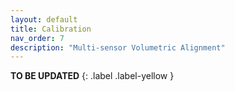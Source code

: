 ```yaml
---
layout: default
title: Calibration
nav_order: 7
description: "Multi-sensor Volumetric Alignment"
---
```


**TO BE UPDATED**
{: .label .label-yellow }

<!--

# Multiple Camera Calibration

This is a manual to guide you through the automatic spatial alignment of a multi-sensor setup comprising of 4 Intel Real Sense cameras. The proposed method is reliant on an easily-assembled calibration structure which lifts the requirement of placing/gluing markers onto it. 
In essence, it includes two independent steps in order to achieve high quality estimations. Firstly, given as an input a quadraple of depth images (180x320 px) it utilizes machine learning techniques to produce initial estimations. Secondly, towards further refining the initial results, a graph-based optimization scheme is used to maximize the overlap of point-clouds of neighboring viewpoints.

## Prerequisites 

The goal is to deliver an easily-assembled reference structure for the calibration procedure to the public. Thus, the proposed structure requires 4 low-cost and commercially available packaging boxes from the IKEA, and specifically the [JÄTTENE boxes](https://www.ikea.com/ie/en/products/small-storage-organisers/storage-boxes-baskets/j%C3%A4ttene-packaging-box-brown-art-60047151/). 
In practice, the calibration structure could be assembled using any 4 boxes, sized 56 x 33 x 41 cm each.
Optionally, [random noise pattern](https://github.com/VCL3D/VolumetricCapture/raw/master/doc/whitenoisepattern.png) could be glued onto the calibration boxes in order to improve the quality of the acquired depth measurements.


## Assembling the Calibration Structure 

Since the proposed calibration structure does not require markers, users should only pay attention in placing the boxes, one on top of each other following a 90<sup>o</sup> rotational pattern, as depicted in the following pictures. Snapping is performed using each respective bottom boxes sides.
The first image shows the assembling procedure from a diagonal perspective. For more descriptive design we use color-coded representation. The first (bottom-most) box is colored in red, the second in green, the third in blue while the last (top-most) is depicted in yellow. 

![Calibration Assembling (Diagonal-View](https://github.com/VCL3D/VolumetricCapture/raw/master/doc/StructureGuideTextureColored.png)

---
The succeeding image displays the identical positioning of the boxes as viewed from the front-view.
![Calibration Assembling (Front-View)](https://github.com/VCL3D/VolumetricCapture/raw/master/doc/StructureGuideFront.png)

---

And this last image depicts the corresponding calibration procedure from the top-view.
![Calibration Assembling (Top-View)](https://github.com/VCL3D/VolumetricCapture/raw/master/doc/StructureGuideTop.png)

---

## Sensors Placement 

The formerly placed calibration structure acts as the global coordinate system anchor. 
- The setup requires all 4 Intel RealSense sensors to be placed __perimetrically around the calibration structure and looking inwards (i.e., towards the structure)__. 
- Importantly, all sensors are placed vertically (i.e., flipped 90<sup>o</sup> clockwise and connections are facing bottomwards) to enable the capturing of the object at closer distance exploiting sensor's wide horizontal field of view.
- In order to capture the desired object in full-360<sup>o</sup>, sensors should be placed approximately at __90<sup>o</sup> intervals__,
- Importantly, towards achieving better performance during the graph-based refinement step, sensors should be positioned diagonally, which means that __planar sides of the structure look in-between two adjacent sensors__.
- All viewpoints should target the middle of the structure in a way that the __structure is depicted at the center of the received images__ both horizontally and vertically. 
- Considering the specific field-of-view of the Intel RealSense and with a view to capturing a standing person at the center of the capturing space, all sensors must be positioned at a __distance from the structure ranging from 1.75 to 2.2 meters__.

- Finally, the __distance from the ground of all sensors must be between 1.1 and 1.5 meter__.

An outline of the appropriate positioning of sensors is depicted in the following figure.

![Outline of sensors' poses](https://github.com/VCL3D/VolumetricCapture/raw/master/doc/PosesRealSenseFlipped.png)

Optionally, increasing the laser power at its maximum value during images acquisition for the calibration process displayed better accuracy in depth measurements and could improve the pose estimations. Significantly, __DO NOT FORGET to revert the laser power value to its default in order to prevent device failure or damage__.

# Multiple Camera Calibration

This is a manual to guide you through the automatic spatial alignment of a multi-sensor setup comprising of 4 Intel Real Sense cameras. The proposed method is reliant on an easily-assembled calibration structure which lifts the requirement of placing/gluing markers onto it. 
In essence, it includes two independent steps in order to achieve high quality estimations. Firstly, given as an input a quadraple of depth images (180x320 px) it utilizes machine learning techniques to produce initial estimations. Secondly, towards further refining the initial results, a graph-based optimization scheme is used to maximize the overlap of point-clouds of neighboring viewpoints.

## Prerequisites 

The goal is to deliver an easily-assembled reference structure for the calibration procedure to the public. Thus, the proposed structure requires 4 low-cost and commercially available packaging boxes from the IKEA, and specifically the [JÄTTENE boxes](https://www.ikea.com/ie/en/products/small-storage-organisers/storage-boxes-baskets/j%C3%A4ttene-packaging-box-brown-art-60047151/). 
In practice, the calibration structure could be assembled using any 4 boxes, sized 56 x 33 x 41 cm each.


## Assembling the Calibration Structure 

Since the proposed calibration structure does not require markers, users should only pay attention in placing the boxes, one on top of each other following a 90<sup>o</sup> rotational pattern, as depicted in the following pictures. Snapping is performed using each respective bottom boxes sides.
The first image shows the assembling procedure from a diagonal perspective. For more descriptive design we use color-coded representation. The first (bottom-most) box is colored in red, the second in green, the third in blue while the last (top-most) is depicted in yellow. 
![Calibration Assembling (Diagonal-View](https://github.com/VCL3D/VolumetricCapture/raw/master/doc/StructureGuideTextureColored.png)

---
The succeeding image displays the identical positioning of the boxes as viewed from the front-view.
![Calibration Assembling (Front-View)](https://github.com/VCL3D/VolumetricCapture/raw/master/doc/StructureGuideFront.png)

---

And this last image depicts the corresponding calibration procedure from the top-view.
![Calibration Assembling (Top-View)](https://github.com/VCL3D/VolumetricCapture/raw/master/doc/StructureGuideTop.png)

---

## Sensors Placement 

The formerly placed calibration structure acts as the global coordinate system anchor. 
- The setup requires all 4 Intel RealSense sensors to be placed __perimetrically around the calibration structure and looking inwards (i.e., towards the structure)__. 
- In order to capture the desired object in full-360<sup>o</sup>, sensors should be placed approximately at __90<sup>o</sup> intervals__,
- Importantly, towards achieving better performance during the graph-based refinement step, sensors should be positioned diagonally, which means that __planar sides of the structure look in-between two adjacent sensors__.
- All viewpoints should target the middle of the structure in a way that the __structure is depicted at the center of the received images__ both horizontally and vertically. 
- Considering the specific field-of-view of the Intel RealSense and with a view to capturing a standing person at the center of the capturing space, all sensors must be positioned at a __distance from the structure ranging from 1.75 to 2.2 meters__.

- Finally, the __distance from the ground of all sensors must be between 1.1 and 1.5 meter__.

An outline of the appropriate positioning of sensors is depicted in the following figure.

![Outline of sensors' poses](https://github.com/VCL3D/VolumetricCapture/raw/master/doc/PosesRealSense.png)


# Installation
**After downloading the latest Release, the new calibration method must be installed**
To do so, please make sure that the default python of the system is one of versions ** 3.5 , 3.6 , 3.7 **. Then navigate to `"path_to_volumetric_capture"/Data/Executables/Calibration/multisensor_calibration` and execute the command `python.exe install.py`. After the calibration installation, please place your __device_repository__ file under `"path_to_volumetric_capture"/Data/Executables/Calibration/multisensor_calibration/Resources/data`

# Multiple Camera Calibration

This is a manual to guide you through the automatic spatial alignment of a multi-sensor setup. The proposed method is reliant on an easily-assembled calibration structure which lifts the requirement of placing/gluing markers onto it. 
In essence, it includes two independent steps in order to achieve high quality estimations. Firstly, given as an input a quadraple of depth images it utilizes machine learning techniques to produce initial estimations. Secondly, towards further refining the initial results, a graph-based optimization scheme is used to maximize the overlap of point-clouds of neighboring viewpoints.

## Prerequisites 

The goal is to deliver an easily-assembled reference structure for the calibration procedure to the public. Thus, the proposed structure requires 4 low-cost and commercially available packaging boxes from the IKEA, and specifically the [JÄTTENE boxes](https://www.ikea.com/ie/en/products/small-storage-organisers/storage-boxes-baskets/j%C3%A4ttene-packaging-box-brown-art-60047151/). 
In practice, the calibration structure could be assembled using any 4 boxes, sized 56 x 33 x 41 cm each.


## Assembling the Calibration Structure 

Since the proposed calibration structure does not require markers, users should only pay attention in placing the boxes, one on top of each other following a 90<sup>o</sup> rotational pattern, as depicted in the following pictures. Snapping is performed using each respective bottom boxes sides.
The first image shows the assembling procedure from a diagonal perspective. For more descriptive design we use color-coded representation. The first (bottom-most) box is colored in red, the second in green, the third in blue while the last (top-most) is depicted in yellow. 

![Calibration Assembling (Diagonal-View](https://github.com/VCL3D/VolumetricCapture/raw/master/doc/StructureGuideTextureColored.png)

---
The succeeding image displays the identical positioning of the boxes as viewed from the front-view.
![Calibration Assembling (Front-View)](https://github.com/VCL3D/VolumetricCapture/raw/master/doc/StructureGuideFront.png)

---

And this last image depicts the corresponding calibration procedure from the top-view.
![Calibration Assembling (Top-View)](https://github.com/VCL3D/VolumetricCapture/raw/master/doc/StructureGuideTop.png)

---

## Sensors Placement 

The information below is out-of-date given the newly integrated volumetric alignment method and will be updated.

~~The formerly placed calibration structure acts as the global coordinate system anchor.~~
- ~~Importantly, all sensors are placed vertically (i.e., flipped 90<sup>o</sup> clockwise and connections are facing bottomwards) to enable the capturing of the object at closer distance exploiting sensor's wide horizontal field of view.~~
- ~~All viewpoints should target the middle of the structure in a way that the __structure is depicted at the center of the received images__ both horizontally and vertically.~~
- ~~All sensors must be positioned at a __distance from the structure ranging from 1.75 to 2.2 meters__.~~

- ~~Finally, the __distance from the ground of all sensors must be between 1.1 and 1.5 meter__.~~

-->